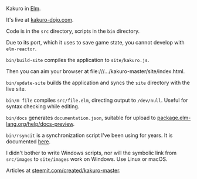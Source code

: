 Kakuro in [Elm](http://elm-lang.org/).

It's live at [kakuro-dojo.com](https://kakuro-dojo.com/).

Code is in the `src` directory, scripts in the `bin` directory.

Due to its port, which it uses to save game state, you cannot develop with `elm-reactor`.

`bin/build-site` compiles the application to `site/kakuro.js`.

Then you can aim your browser at file:///.../kakuro-master/site/index.html.

`bin/update-site` builds the application and syncs the `site` directory with the live site.

`bin/m file` compiles `src/file.elm`, directing output to `/dev/null`. Useful for syntax checking while editing.

`bin/docs` generates `documentation.json`, suitable for upload to [package.elm-lang.org/help/docs-preview](http://package.elm-lang.org/help/docs-preview).

`bin/rsyncit` is a synchronization script I've been using for years. It is documented [here](https://steemit.com/hacking/@billstclair/rsyncit).

I didn't bother to write Windows scripts, nor will the symbolic link from `src/images` to `site/images` work on Windows. Use Linux or macOS.

Articles at <a href='https://steemit.com/created/kakuro-master'>steemit.com/created/kakuro-master</a>.
